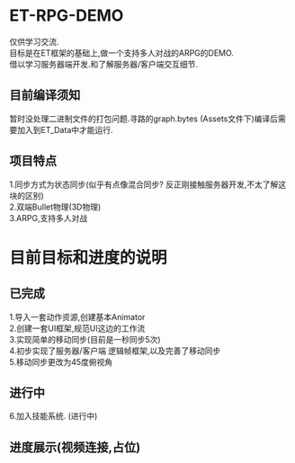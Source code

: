 # ET-RPG-DEMO
仅供学习交流.  
目标是在ET框架的基础上,做一个支持多人对战的ARPG的DEMO.   
借以学习服务器端开发.和了解服务器/客户端交互细节.  
## 目前编译须知  
暂时没处理二进制文件的打包问题.寻路的graph.bytes (Assets文件下)编译后需要加入到ET_Data中才能运行.   

## 项目特点   
1.同步方式为状态同步(似乎有点像混合同步? 反正刚接触服务器开发,不太了解这块的区别)   
2.双端Bullet物理(3D物理)  
3.ARPG,支持多人对战

# 目前目标和进度的说明   
## 已完成
1.导入一套动作资源,创建基本Animator     
2.创建一套UI框架,规范UI这边的工作流    
3.实现简单的移动同步(目前是一秒同步5次)    
4.初步实现了服务器/客户端 逻辑帧框架,以及完善了移动同步    
5.移动同步更改为45度俯视角   

## 进行中   
6.加入技能系统. (进行中)   

## 进度展示(视频连接,占位)




